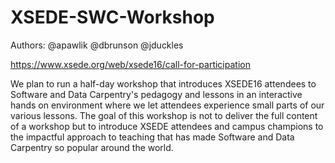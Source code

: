 # XSEDE-SWC-Workshop

Authors: @apawlik @dbrunson @jduckles

https://www.xsede.org/web/xsede16/call-for-participation

We plan to run a half-day workshop that introduces XSEDE16 attendees to Software and 
Data Carpentry's pedagogy and lessons in an interactive hands on environment where
we let attendees experience small parts of our various lessons. 
The goal of this workshop is not to deliver the full content of a workshop but to introduce
XSEDE attendees and campus champions to the impactful approach to teaching that has made
Software and Data Carpentry so popular around the world. 
